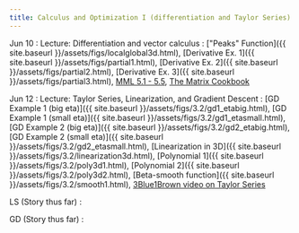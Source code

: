 ```yaml
---
title: Calculus and Optimization I (differentiation and Taylor Series)
---
```

Jun 10
: Lecture: Differentiation and vector calculus
    : ["Peaks" Function]({{ site.baseurl }}/assets/figs/localglobal3d.html), [Derivative Ex. 1]({{ site.baseurl }}/assets/figs/partial1.html),
    [Derivative Ex. 2]({{ site.baseurl }}/assets/figs/partial2.html), [Derivative Ex. 3]({{ site.baseurl }}/assets/figs/partial3.html), [MML 5.1 - 5.5](https://mml-book.github.io/book/mml-book.pdf), [The Matrix Cookbook](https://www.math.uwaterloo.ca/~hwolkowi/matrixcookbook.pdf)

Jun 12
: Lecture: Taylor Series, Linearization, and Gradient Descent
    : [GD Example 1 (big eta)]({{ site.baseurl }}/assets/figs/3.2/gd1_etabig.html), [GD Example 1 (small eta)]({{ site.baseurl }}/assets/figs/3.2/gd1_etasmall.html), [GD Example 2 (big eta)]({{ site.baseurl }}/assets/figs/3.2/gd2_etabig.html), [GD Example 2 (small eta)]({{ site.baseurl }}/assets/figs/3.2/gd2_etasmall.html), [Linearization in 3D]({{ site.baseurl }}/assets/figs/3.2/linearization3d.html), [Polynomial 1]({{ site.baseurl }}/assets/figs/3.2/poly3d1.html), [Polynomial 2]({{ site.baseurl }}/assets/figs/3.2/poly3d2.html), [Beta-smooth function]({{ site.baseurl }}/assets/figs/3.2/smooth1.html), [3Blue1Brown video on Taylor Series](https://www.youtube.com/watch?v=3d6DsjIBzJ4&t=223s)

LS (Story thus far)
: 

GD (Story thus far)
: 